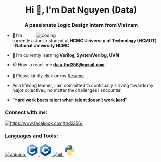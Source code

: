 <h1 align="center">Hi 👋, I'm Dat Nguyen (Data)</h1>
<h3 align="center">A passionate Logic Design Intern from Vietnam</h3>
<img align="right" alt="Coding" width="400" src="https://png.pngtree.com/background/20230525/original/pngtree-processor-circuit-board-on-a-dark-blue-background-picture-image_2730059.jpg">

- 🔭 I’m currently a Junior student at **HCMC University of Technology (HCMUT) - National University HCMC**

- 🌱 I’m currently learning **Verilog, SystemVerilog, UVM**

- 📫 How to reach me **data.thd356@gmail.com**

- 📄 Please kindly click on my [Resume](https://drive.google.com/file/d/1uYhlyAX1X1ViSId01gZ1dHxIWdmMBEvO/view?usp=sharing)

- As a lifelong learner, I am committed to continually striving towards my major objectives, no matter the challenges I encounter.

- **"Hard work beats talent when talent doesn't work hard"**

<h3 align="left">Connect with me:</h3>
<p align="left">
<a href="https://fb.com/https:/www.facebook.com/thd2356/" target="blank"><img align="center" src="https://raw.githubusercontent.com/rahuldkjain/github-profile-readme-generator/master/src/images/icons/Social/facebook.svg" alt="https:/www.facebook.com/thd2356/" height="30" width="40" /></a>
</p>

<h3 align="left">Languages and Tools:</h3>
<p align="left"> <a href="https://www.arduino.cc/" target="_blank" rel="noreferrer"> <img src="https://cdn.worldvectorlogo.com/logos/arduino-1.svg" alt="arduino" width="40" height="40"/> </a> <a href="https://www.cprogramming.com/" target="_blank" rel="noreferrer"> <img src="https://raw.githubusercontent.com/devicons/devicon/master/icons/c/c-original.svg" alt="c" width="40" height="40"/> </a> <a href="https://www.w3schools.com/cpp/" target="_blank" rel="noreferrer"> <img src="https://raw.githubusercontent.com/devicons/devicon/master/icons/cplusplus/cplusplus-original.svg" alt="cplusplus" width="40" height="40"/> </a> <a href="https://git-scm.com/" target="_blank" rel="noreferrer"> <img src="https://www.vectorlogo.zone/logos/git-scm/git-scm-icon.svg" alt="git" width="40" height="40"/> </a> <a href="https://www.python.org" target="_blank" rel="noreferrer"> <img src="https://raw.githubusercontent.com/devicons/devicon/master/icons/python/python-original.svg" alt="python" width="40" height="40"/> </a> </p>
